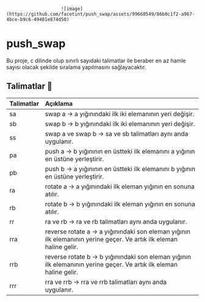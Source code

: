                         ![image](https://github.com/facetint/push_swap/assets/99668549/86b0c1f2-a967-4bce-b9c6-49481e874d50)



# push_swap
Bu proje, c dilinde olup sınırlı sayıdaki talimatlar ile beraber en az hamle sayısı olacak şekilde sıralama yapılmasını sağlayacaktır.

## Talimatlar 🔁
| Talimatlar | Açıklama |
| :--- | :--- |
| sa | swap a -> a yığınındaki ilk iki elemanının yeri değişir. |
| sb | swap b -> b yığınındaki ilk iki elemanının yeri değişir. |
| ss | swap a ve swap b -> sa ve sb talimatları aynı anda uygulanır. |
| pa | push a ->  b yığınının en üstteki ilk elemanını a yığının en üstüne yerleştirir. |
| pb | push b ->  a yığınının en üstteki ilk elemanını b yığının en üstüne yerleştirir. |
| ra | rotate a -> a yığınındaki ilk eleman yığının en sonuna atılır. |
| rb | rotate b -> b yığınındaki ilk eleman yığının en sonuna atılır. |
| rr | ra ve rb -> ra ve rb talimatları aynı anda uygulanır. |
| rra | reverse rotate a -> a yığınındaki son eleman yığının ilk elemanının yerine geçer. Ve artık ilk eleman haline gelir. |
| rrb | reverse rotate b -> b yığınındaki son eleman yığının ilk elemanının yerine geçer. Ve artık ilk eleman haline gelir. |
| rrr | rra ve rrb -> rra ve rrb talimatları aynı anda uygulanır. |
